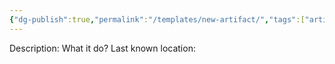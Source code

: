 ```yaml
---
{"dg-publish":true,"permalink":"/templates/new-artifact/","tags":["artifact_Drakk"],"noteIcon":""}
---
```



Description:
What it do?
Last known location: